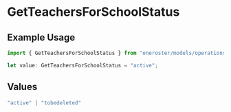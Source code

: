 # GetTeachersForSchoolStatus

## Example Usage

```typescript
import { GetTeachersForSchoolStatus } from "oneroster/models/operations";

let value: GetTeachersForSchoolStatus = "active";
```

## Values

```typescript
"active" | "tobedeleted"
```